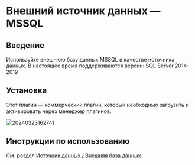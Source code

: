 # Внешний источник данных — MSSQL

<PluginInfo commercial="true" name="data-source-external-mssql"></PluginInfo>

## Введение

Используйте внешнюю базу данных MSSQL в качестве источника данных. В настоящее время поддерживаются версии: SQL Server 2014-2019

## Установка

Этот плагин — коммерческий плагин, который необходимо загрузить и активировать через менеджер плагинов.

![20240323162741](https://static-docs.nocobase.com/20240323162741.png)

## Инструкции по использованию

См. раздел [Источник данных / Внешняя база данных](/handbook/data-source-manager/external-database).
